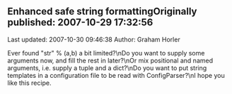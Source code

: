 ## Enhanced safe string formattingOriginally published: 2007-10-29 17:32:56 
Last updated: 2007-10-30 09:46:38 
Author: Graham Horler 
 
Ever found "str" % (a,b) a bit limited?\nDo you want to supply some arguments now, and fill the rest in later?\nOr mix positional and named arguments, i.e. supply a tuple and a dict?\nDo you want to put string templates in a configuration file to be read with ConfigParser?\nI hope you like this recipe.